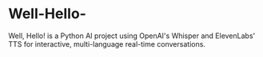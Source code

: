 # Well-Hello-
Well, Hello! is a Python AI project using OpenAI's Whisper and ElevenLabs' TTS for interactive, multi-language real-time conversations.
